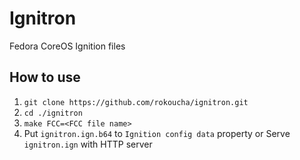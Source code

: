 # Ignitron

Fedora CoreOS Ignition files

## How to use

1. `git clone https://github.com/rokoucha/ignitron.git`
1. `cd ./ignitron`
1. `make FCC=<FCC file name>`
1. Put `ignitron.ign.b64` to `Ignition config data` property or Serve `ignitron.ign` with HTTP server
